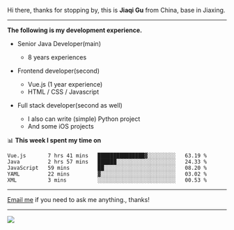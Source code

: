 Hi there, thanks for stopping by, this is **Jiaqi Gu** from China, base in Jiaxing.

---

**The following is my development experience.**

- Senior Java Developer(main)
  - 8 years experiences

- Frontend developer(second)
  - Vue.js (1 year experience)
  - HTML / CSS / Javascript
  
- Full stack developer(second as well)
  - I also can write (simple) Python project
  - And some iOS projects

📊 **This week I spent my time on**
<!--START_SECTION:waka-->
```text
Vue.js       7 hrs 41 mins   ███████████████▓░░░░░░░░░   63.19 % 
Java         2 hrs 57 mins   ██████░░░░░░░░░░░░░░░░░░░   24.33 % 
JavaScript   59 mins         ██░░░░░░░░░░░░░░░░░░░░░░░   08.20 % 
YAML         22 mins         ▓░░░░░░░░░░░░░░░░░░░░░░░░   03.02 % 
XML          3 mins          ░░░░░░░░░░░░░░░░░░░░░░░░░   00.53 % 
```
<!--END_SECTION:waka-->

---

[Email me](mailto:droidqw@gmail.com?subject=Hiring_from_GitHub) if you need to ask me anything., thanks!

---

![]( https://visitor-badge.glitch.me/badge?page_id=githubgujiaqi)

